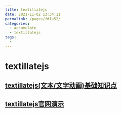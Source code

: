 ```yaml
---
title: textillatejs
date: 2021-11-02 13:34:11
permalink: /pages/fdfa52/
categories:
  - accumulate
  - textillatejs
tags:
  - 
---
```


# textillatejs
## [textillatejs(文本/文字动画)基础知识点](/accumulate/textillatejs/textillatejs.html)
## [textillatejs官网演示](http://www.yyyweb.com/demo/textillate/)